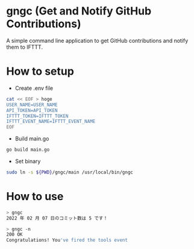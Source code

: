 # gngc (Get and Notify GitHub Contributions)

A simple command line application to get GitHub contributions and notify them to IFTTT.

# How to setup

- Create .env file

```bash
cat << EOF > hoge
USER_NAME=USER_NAME
API_TOKEN=API_TOKEN
IFTTT_TOKEN=IFTTT_TOKEN
IFTTT_EVENT_NAME=IFTTT_EVENT_NAME
EOF
```

- Build main.go

```bash
go build main.go
```

- Set binary

```bash
sudo ln -s ${PWD}/gngc/main /usr/local/bin/gngc
```

# How to use

```bash
> gngc
2022 年 02 月 07 日のコミット数は 5 です！
```

```bash
> gngc -n
200 OK
Congratulations! You've fired the tools event
```
